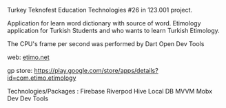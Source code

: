 Turkey Teknofest Education Technologies
#26 in 123.001 project.



Application for learn word dictionary with source of word.
Etimology application for Turkish Students and who wants to learn Turkish Etimology.

The CPU's frame per second was performed by Dart Open Dev Tools

web:
[etimo.net](https://etimo.net)

gp store:
https://play.google.com/store/apps/details?id=com.etimo.etimology



Technologies/Packages :
 Firebase
 Riverpod
 Hive Local DB
 MVVM
 Mobx
 Dev Dev Tools
 
